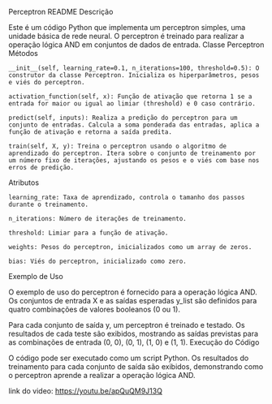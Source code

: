 Perceptron README
Descrição

Este é um código Python que implementa um perceptron simples, uma unidade básica de rede neural. O perceptron é treinado para realizar a operação lógica AND em conjuntos de dados de entrada.
Classe Perceptron
Métodos

    __init__(self, learning_rate=0.1, n_iterations=100, threshold=0.5): O construtor da classe Perceptron. Inicializa os hiperparâmetros, pesos e viés do perceptron.

    activation_function(self, x): Função de ativação que retorna 1 se a entrada for maior ou igual ao limiar (threshold) e 0 caso contrário.

    predict(self, inputs): Realiza a predição do perceptron para um conjunto de entradas. Calcula a soma ponderada das entradas, aplica a função de ativação e retorna a saída predita.

    train(self, X, y): Treina o perceptron usando o algoritmo de aprendizado do perceptron. Itera sobre o conjunto de treinamento por um número fixo de iterações, ajustando os pesos e o viés com base nos erros de predição.

Atributos

    learning_rate: Taxa de aprendizado, controla o tamanho dos passos durante o treinamento.

    n_iterations: Número de iterações de treinamento.

    threshold: Limiar para a função de ativação.

    weights: Pesos do perceptron, inicializados como um array de zeros.

    bias: Viés do perceptron, inicializado como zero.

Exemplo de Uso

O exemplo de uso do perceptron é fornecido para a operação lógica AND. Os conjuntos de entrada X e as saídas esperadas y_list são definidos para quatro combinações de valores booleanos (0 ou 1).

Para cada conjunto de saída y, um perceptron é treinado e testado. Os resultados de cada teste são exibidos, mostrando as saídas previstas para as combinações de entrada (0, 0), (0, 1), (1, 0) e (1, 1).
Execução do Código

O código pode ser executado como um script Python. Os resultados do treinamento para cada conjunto de saída são exibidos, demonstrando como o perceptron aprende a realizar a operação lógica AND.

link do video:  https://youtu.be/apQuQM9J13Q